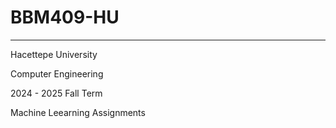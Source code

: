 # BBM409-HU
---
Hacettepe University

Computer Engineering

2024 - 2025 Fall Term

Machine Leearning Assignments
